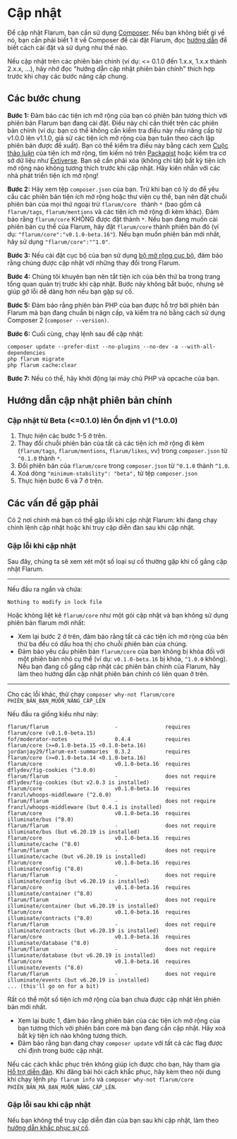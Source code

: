 # Cập nhật

Để cập nhật Flarum, bạn cần sử dụng [Composer](https://getcomposer.org). Nếu bạn không biết gì về nó, bạn cần phải biết 1 ít về Composer để cài đặt Flarum, đọc [hướng dẫn](composer.md) để biết cách cài đặt và sử dụng như thế nào.

Nếu cập nhật trên các phiên bản chính (ví dụ: <= 0.1.0 đến 1.x.x, 1.x.x thành 2.x.x, ...), hãy nhớ đọc "hướng dẫn cập nhật phiên bản chính" thích hợp trước khi chạy các bước nâng cấp chung.

## Các bước chung

**Bước 1:** Đảm bảo các tiện ích mở rộng của bạn có phiên bản tương thích với phiên bản Flarum bạn đang cài đặt. Điều này chỉ cần thiết trên các phiên bản chính (ví dụ: bạn có thể không cần kiểm tra điều này nếu nâng cấp từ v1.0.0 lên v1.1.0, giả sử các tiện ích mở rộng của bạn tuân theo cách lập phiên bản được đề xuất). Bạn có thể kiểm tra điều này bằng cách xem [Cuộc thảo luận](https://discuss.flarum.org/t/extensions) của tiện ích mở rộng, tìm kiếm nó trên [Packagist](http://packagist.org/) hoặc kiểm tra cơ sở dữ liệu như [Extiverse](https://extiverse.com). Bạn sẽ cần phải xóa (không chỉ tắt) bất kỳ tiện ích mở rộng nào không tương thích trước khi cập nhật. Hãy kiên nhẫn với các nhà phát triển tiện ích mở rộng!

**Bước 2:** Hãy xem tệp `composer.json` của bạn. Trừ khi bạn có lý do để yêu cầu các phiên bản tiện ích mở rộng hoặc thư viện cụ thể, bạn nên đặt chuỗi phiên bản của mọi thứ ngoại trừ `flarum/core ` thành `*` (bao gồm cả `flarum/tags`, `flarum/mentions` và các tiện ích mở rộng đi kèm khác). Đảm bảo rằng `flarum/core` KHÔNG được đặt thành `*`. Nếu bạn đang muốn cài phiên bản cụ thể của Flarum, hãy đặt `flarum/core` thành phiên bản đó (ví dụ: `"flarum/core":"v0.1.0-beta.16"`). Nếu bạn muốn phiên bản mới nhất, hãy sử dụng `"flarum/core":"^1.0"`.

**Bước 3:** Nếu cài đặt cục bộ của bạn sử dụng [bộ mở rộng cục bộ](extenders.md), đảm bảo rằng chúng được cập nhật với những thay đổi trong Flarum.

**Bước 4:** Chúng tôi khuyên bạn nên tắt tiện ích của bên thứ ba trong trang tổng quan quản trị trước khi cập nhật. Bước này không bắt buộc, nhưng sẽ giúp gỡ lỗi dễ dàng hơn nếu bạn gặp sự cố.

**Bước 5:** Đảm bảo rằng phiên bản PHP của bạn được hỗ trợ bởi phiên bản Flarum mà bạn đang chuẩn bị nâgn cấp, và kiểm tra nó bằng cách sử dụng Composer 2 (`composer --version)`.

**Bước 6:** Cuối cùng, chạy lệnh sau để cập nhật:

```
composer update --prefer-dist --no-plugins --no-dev -a --with-all-dependencies
php flarum migrate
php flarum cache:clear
```

**Bước 7:** Nếu có thể, hãy khởi động lại máy chủ PHP và opcache của bạn.

## Hướng dẫn cập nhật phiên bản chính

### Cập nhật từ Beta (<=0.1.0) lên Ổn định v1 (^1.0.0)

1. Thực hiện các bước 1-5 ở trên.
2. Thay đổi chuỗi phiên bản của tất cả các tiện ích mở rộng đi kèm (`flarum/tags`, `flarum/mentions`, `flarum/likes`, vv) trong `composer.json` từ `^0.1.0` thành `*`.
3. Đổi phiên bản của `flarum/core` trong `composer.json` từ `^0.1.0` thành `^1.0`.
4. Xoá dòng `"minimum-stability": "beta",` từ tệp `composer.json`
5. Thực hiện bước 6 và 7 ở trên.

## Các vấn đề gặp phải

Có 2 nơi chính mà bạn có thể gặp lỗi khi cập nhật Flarum: khi đang chạy chính lệnh cập nhật hoặc khi truy cập diễn đàn sau khi cập nhật.

### Gặp lỗi khi cập nhật

Sau đây, chúng ta sẽ xem xét một số loại sự cố thường gặp khi cố gắng cập nhật Flarum.

---

Nếu đầu ra ngắn và chứa:

```
Nothing to modify in lock file
```

Hoặc không liệt kê `flarum/core` như một gói cập nhật và bạn không sử dụng phiên bản flarum mới nhất:

- Xem lại bước 2 ở trên, đảm bảo rằng tất cả các tiện ích mở rộng của bên thứ ba đều có dấu hoa thị cho chuỗi phiên bản của chúng.
- Đảm bảo yêu cầu phiên bản `flarum/core` của bạn không bị khóa đối với một phiên bản nhỏ cụ thể (ví dụ: `v0.1.0-beta.16` bị khóa, `^1.0.0` không). Nếu bạn đang cố gắng cập nhật các phiên bản chính của Flarum, hãy làm theo hướng dẫn cập nhật phiên bản chính có liên quan ở trên.

---

Cho các lỗi khác, thử chạy `composer why-not flarum/core PHIÊN_BẢN_BẠN_MUỐN_NÂNG_CẤP_LÊN`

Nếu đầu ra giống kiểu như này:

```
flarum/flarum                     -               requires          flarum/core (v0.1.0-beta.15)
fof/moderator-notes               0.4.4           requires          flarum/core (>=0.1.0-beta.15 <0.1.0-beta.16)
jordanjay29/flarum-ext-summaries  0.3.2           requires          flarum/core (>=0.1.0-beta.14 <0.1.0-beta.16)
flarum/core                       v0.1.0-beta.16  requires          dflydev/fig-cookies (^3.0.0)
flarum/flarum                     -               does not require  dflydev/fig-cookies (but v2.0.3 is installed)
flarum/core                       v0.1.0-beta.16  requires          franzl/whoops-middleware (^2.0.0)
flarum/flarum                     -               does not require  franzl/whoops-middleware (but 0.4.1 is installed)
flarum/core                       v0.1.0-beta.16  requires          illuminate/bus (^8.0)
flarum/flarum                     -               does not require  illuminate/bus (but v6.20.19 is installed)
flarum/core                       v0.1.0-beta.16  requires          illuminate/cache (^8.0)
flarum/flarum                     -               does not require  illuminate/cache (but v6.20.19 is installed)
flarum/core                       v0.1.0-beta.16  requires          illuminate/config (^8.0)
flarum/flarum                     -               does not require  illuminate/config (but v6.20.19 is installed)
flarum/core                       v0.1.0-beta.16  requires          illuminate/container (^8.0)
flarum/flarum                     -               does not require  illuminate/container (but v6.20.19 is installed)
flarum/core                       v0.1.0-beta.16  requires          illuminate/contracts (^8.0)
flarum/flarum                     -               does not require  illuminate/contracts (but v6.20.19 is installed)
flarum/core                       v0.1.0-beta.16  requires          illuminate/database (^8.0)
flarum/flarum                     -               does not require  illuminate/database (but v6.20.19 is installed)
flarum/core                       v0.1.0-beta.16  requires          illuminate/events (^8.0)
flarum/flarum                     -               does not require  illuminate/events (but v6.20.19 is installed)
... (this'll go on for a bit)
```

Rất có thể một số tiện ích mở rộng của bạn chưa được cập nhật lên phiên bản mới nhất.

- Xem lại bước 1, đảm bảo rằng phiên bản của các tiện ích mở rộng của bạn tương thích với phiên bản core mà bạn đang cần cập nhật. Hãy xoá bất kỳ tiện ích nào không tương thích.
- Đảm bảo rằng bạn đang chạy `composer update` với tất cả các flag được chỉ định trong bước cập nhật.

Nếu các cách khắc phục trên không giúp ích được cho bạn, hãy tham gia [Hỗ trợ diễn đàn](https://discuss.flarum.org/t/support). Khi đăng bài hỏi cách khắc phục, hãy kèm theo nội dung khi chạy lệnh `php flarum info` và `composer why-not flarum/core PHIÊN_BẢN_MÀ_BẠN_MUỐN_NÂNG_CẤP_LÊN`.

### Gặp lỗi sau khi cập nhật

Nếu bạn không thể truy cập diễn đàn của bạn sau khi cập nhật, làm theo [hướng dẫn khắc phục sự cố](troubleshoot.md).
